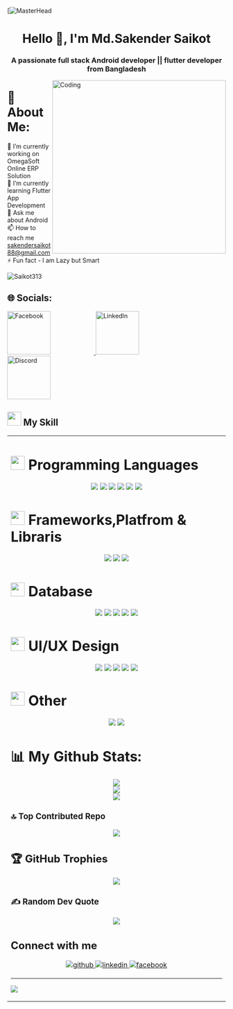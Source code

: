 [![MasterHead](https://1.bp.blogspot.com/-7A4WynwLsMw/XbBpCXG8fHI/AAAAAAAAMt4/uOa1bpLskYgrwGbllhSu2SDj_Mig8SXJQCLcBGAsYHQ/s1600/2000_600px.gif)
<h1 align="center">Hello 👋, I'm Md.Sakender Saikot</h1>
<h3 align="center">A passionate full stack Android developer || flutter developer from Bangladesh </h3>
<img align="right" alt="Coding" width="400" src="https://media3.giphy.com/media/v1.Y2lkPTc5MGI3NjExY3Njb29rYXJqZHd4YThnOWs4ajN2enY1YXFlZW1menZjdzJrZjgxZSZlcD12MV9pbnRlcm5hbF9naWZfYnlfaWQmY3Q9Zw/YYW0hHizzIOrlhimPG/giphy.gif">

# 💫 About Me:
🔭 I’m currently working on OmegaSoft Online ERP Solution<br>🌱 I’m currently learning Flutter App Development<br>💬 Ask me about Android<br>📫 How to reach me sakendersaikot88@gmail.com<br>⚡ Fun fact - I am Lazy but Smart

<p align="left"> <img src="https://komarev.com/ghpvc/?username=Saikot313&label=Profile%20views&color=0e75b6&style=flat" alt="Saikot313" /> </p>

## 🌐 Socials:
<a href="https://www.facebook.com/md.sakender.saikot">
  <img src="https://cdn6.aptoide.com/imgs/9/7/9/9798f8d36ceb13c024595c2c0410158a_fgraphic.png" hight="100" width="100" alt="Facebook" style="margin-right: 100px;"/>
</a>
<a href="https://www.linkedin.com/in/md-sakender-saikot-9970282a5/">
  <img src="https://cdn.hashnode.com/res/hashnode/image/upload/v1715007685358/9172b873-9f84-4a81-83b4-55c462ed1622.jpeg" hight="100" width="100" alt="LinkedIn" style="margin-right: 100px;"/>
</a>
<a href="https://discord.com/channels/@me">
  <img src="https://static1.anpoimages.com/wordpress/wp-content/uploads/2024/05/discord-3-ap24-hero.jpg" hight="100" width="100" alt="Discord"/>
</a>



## <img src="https://media.giphy.com/media/12W5Sg2koWYnwA/giphy.gif"  width = 32px> My Skill 
<table><tr><td valign="top" width="33%">

# <img src = "https://cdn-icons-png.flaticon.com/512/6214/6214248.png" width = 32px> Programming Languages
<p align="center">
  <img [C] src="https://img.shields.io/badge/C-%2300599C.svg?style=for-the-badge&logo=c&logoColor=white"/>
  <img [C++] src="https://img.shields.io/badge/c++-%2300599C.svg?style=for-the-badge&logo=c%2B%2B&logoColor=white"/>
  <img [JAVA] src="https://img.shields.io/badge/java-%23ED8B00.svg?style=for-the-badge&logo=java&logoColor=white"/>
  <img [DART] src="https://img.shields.io/badge/dart-%230175C2.svg?style=for-the-badge&logo=dart&logoColor=white"/>
  <img [PYTHON] src="https://img.shields.io/badge/python-3670A0?style=for-the-badge&logo=python&logoColor=ffdd54"/>
  <img [KOTLIN] src="https://img.shields.io/badge/kotlin-%230095D5.svg?style=for-the-badge&logo=kotlin&logoColor=white"/>

 
# <img src = "https://encrypted-tbn0.gstatic.com/images?q=tbn:ANd9GcTN1zqz6rgngQHLNp-UcAV3GxHrfYEuBVyKgTfm6W3N9oWdIne7IYP_K_WSea7RVGwxe1I&usqp=CAU" width = 32px> Frameworks,Platfrom & Libraris
<p align="center">
  <img [FLUTTER] src="https://img.shields.io/badge/Flutter-%2302569B.svg?style=for-the-badge&logo=Flutter&logoColor=white"/>
  <img [ANDROID] src="https://img.shields.io/badge/android-%2320232a.svg?style=for-the-badge&logo=android&logoColor=%a4c639"/>
  <img [ANACONDA] src="https://img.shields.io/badge/Anaconda-%2344A833.svg?style=for-the-badge&logo=anaconda&logoColor=white"/>
</p>


  
# <img src = "https://cdn-icons-png.flaticon.com/512/2906/2906274.png" width = 32px> Database
<p align="center">
  <img [Firebase] src="https://img.shields.io/badge/firebase-%23039BE5.svg?style=for-the-badge&logo=firebase"/>
  <img [Oracle] src="https://img.shields.io/badge/Oracle-F80000?style=for-the-badge&logo=oracle&logoColor=white"/>
  <img [MySQL] src="https://img.shields.io/badge/mysql-%2300f.svg?style=for-the-badge&logo=mysql&logoColor=white"/>
  <img [MicrosoftSQLServer] src="https://img.shields.io/badge/Microsoft%20SQL%20Sever-CC2927?style=for-the-badge&logo=microsoft%20sql%20server&logoColor=white"/>
  <img [SQLite] src="https://img.shields.io/badge/sqlite-%2307405e.svg?style=for-the-badge&logo=sqlite&logoColor=white"/>
</p>

# <img src = "https://buildfire.com/wp-content/uploads/2021/10/Whats-the-Difference-Between-UX-Design-vs.-UI-Design_@3x-1-scaled-1200x900.jpg" width = 32px> UI/UX Design
<p align="center">
  <img [Adobe Audition] src="https://img.shields.io/badge/Adobe%20Audition-9999FF.svg?style=for-the-badge&logo=Adobe%20Audition&logoColor=white"/>
  <img [Adobe XD] src="https://img.shields.io/badge/Adobe%20XD-470137?style=for-the-badge&logo=Adobe%20XD&logoColor=#FF61F6"/>
  <img [Adobe Photoshop] src="https://img.shields.io/badge/adobephotoshop-%2331A8FF.svg?style=for-the-badge&logo=adobephotoshop&logoColor=white"/>
  <img [Canva] src="https://img.shields.io/badge/Canva-%2300C4CC.svg?style=for-the-badge&logo=Canva&logoColor=white"/>
  <img [Figma] src="https://img.shields.io/badge/figma-%23F24E1E.svg?style=for-the-badge&logo=figma&logoColor=white"/>
</p>

# <img src = "https://i1.sndcdn.com/avatars-000330114611-hkocch-t500x500.jpg" width = 32px> Other
<p align="center">
  <img [Linux] src="https://img.shields.io/badge/Linux-FCC624?style=for-the-badge&logo=linux&logoColor=black"/>
  <img [Arduino] src="https://img.shields.io/badge/-Arduino-00979D?style=for-the-badge&logo=Arduino&logoColor=white"/>
</p>

# 📊 My Github Stats:
<p align="center">
  <img src="https://github-readme-stats.vercel.app/api?username=Saikot313&theme=radical&hide_border=true&include_all_commits=true&count_private=true" /><br/>
  <img src="https://github-readme-streak-stats.herokuapp.com/?user=Saikot313&theme=radical&hide_border=true" /><br/>
  <img src="https://github-readme-stats.vercel.app/api/top-langs/?username=Saikot313&theme=radical&hide_border=true&include_all_commits=true&count_private=true&layout=compact" />
</p>

### 🔝 Top Contributed Repo
<p align="center">
  <img src="https://github-contributor-stats.vercel.app/api?username=Saikot313&limit=5&theme=radical&combine_all_yearly_contributions=true">
</p>

## 🏆 GitHub Trophies
<p align="center">
  <img src="https://github-profile-trophy.vercel.app/?username=Saikot313&theme=radical&no-frame=true&no-bg=false&margin-w=4">
</p>

### ✍️ Random Dev Quote
<p align="center">
  <img src="https://quotes-github-readme.vercel.app/api?type=horizontal&theme=radical">
</p>
  
  ## Connect with me  
<div align="center">
<a href="https://github.com/Saikot313" target="_blank">
<img src=https://img.shields.io/badge/github-%2324292e.svg?&style=for-the-badge&logo=github&logoColor=white alt=github style="margin-bottom: 5px;" />
</a>
<a href="https://www.linkedin.com/in/md-sakender-saikot-9970282a5/" target="_blank">
<img src=https://img.shields.io/badge/linkedin-%231E77B5.svg?&style=for-the-badge&logo=linkedin&logoColor=white alt=linkedin style="margin-bottom: 5px;" />
</a>
<a href="https://www.facebook.com/md.sakender.saikot" target="_blank">
<img src=https://img.shields.io/badge/facebook-%232E87FB.svg?&style=for-the-badge&logo=facebook&logoColor=white alt=facebook style="margin-bottom: 5px;" />
</a>
</div>  

---
[![](https://visitcount.itsvg.in/api?id=Saikot313&icon=0&color=0)](https://visitcount.itsvg.in)
  
 

<!-- Proudly created with GPRM ( https://gprm.itsvg.in ) -->
